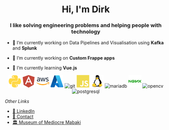 <h1 align="center">Hi, I'm Dirk</h1>
<h3 align="center">I like solving engineering problems and helping people with technology</h3>

- 🔭 I’m currently working on Data Pipelines and Visualisation using **Kafka** and **Splunk**

- 🔭 I’m currently working on **Custom Frappe apps**

- 🌱 I’m currently learning **Vue.js**


<p align="center">
  <img src="https://raw.githubusercontent.com/devicons/devicon/master/icons/python/python-plain.svg" alt="python" width="40" height="40"/>
  <img src="https://raw.githubusercontent.com/devicons/devicon/master/icons/angularjs/angularjs-plain.svg" alt="angularjs" width="40" height="40"/> 
  <img src="https://raw.githubusercontent.com/devicons/devicon/master/icons/amazonwebservices/amazonwebservices-original-wordmark.svg" alt="aws" width="40" height="40"/>
  <img src="https://raw.githubusercontent.com/devicons/devicon/master/icons/azure/azure-original.svg" alt="azure" width="40" height="40"/> 
  <img src="https://www.vectorlogo.zone/logos/git-scm/git-scm-icon.svg" alt="git" width="40" height="40"/> 
  <img src="https://raw.githubusercontent.com/devicons/devicon/master/icons/javascript/javascript-plain.svg" alt="javascript" width="40" height="40"/> 
  <img src="https://raw.githubusercontent.com/devicons/devicon/master/icons/linux/linux-original.svg" alt="linux" width="40" height="40"/> 
  <img src="https://www.vectorlogo.zone/logos/mariadb/mariadb-icon.svg" alt="mariadb" width="40" height="40"/> 
  <img src="https://raw.githubusercontent.com/devicons/devicon/master/icons/nginx/nginx-original.svg" alt="nginx" width="40" height="40"/> 
  <img src="https://upload.wikimedia.org/wikipedia/commons/3/32/OpenCV_Logo_with_text_svg_version.svg" alt="opencv" width="40" height="40"/> 
  <img src="https://upload.wikimedia.org/wikipedia/commons/2/29/Postgresql_elephant.svg" alt="postgresql" width="40" height="40"/> 
</p>

*Other Links*
- <a href="https://linkedin.com/in/dirkvdlaarse" target="blank">📃 LinkedIn</a>
- <a href="https://dev.laarse.co.za/" target="blank">📧 Contact</a>
- <a href="https://mabaki.laarse.co.za/" target="blank">🏛️ Museum of Mediocre Mabaki</a>

